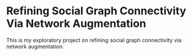 # Refining Social Graph Connectivity Via Network Augmentation 
This is my exploratory project on refining social graph connectivity via network augmentation. 
